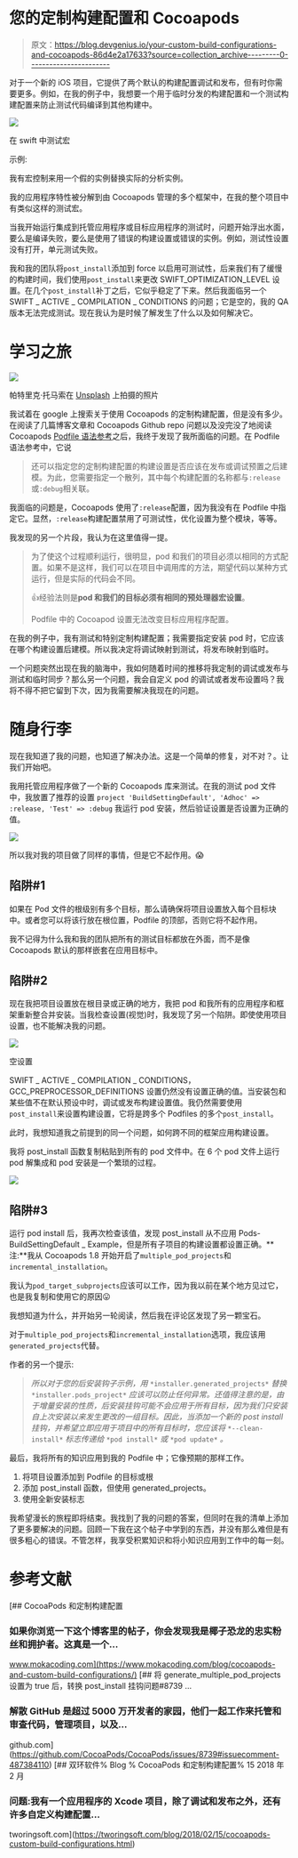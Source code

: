 # 您的定制构建配置和 Cocoapods

> 原文：<https://blog.devgenius.io/your-custom-build-configurations-and-cocoapods-86d4e2a17633?source=collection_archive---------0----------------------->

对于一个新的 iOS 项目，它提供了两个默认的构建配置调试和发布，但有时你需要更多。例如，在我的例子中，我想要一个用于临时分发的构建配置和一个测试构建配置来防止测试代码编译到其他构建中。

![](img/daaedff3a88706b30f2ed3bb4436dc0e.png)

在 swift 中测试宏

示例:

我有宏控制来用一个假的实例替换实际的分析实例。

我的应用程序特性被分解到由 Cocoapods 管理的多个框架中，在我的整个项目中有类似这样的测试宏。

当我开始运行集成到托管应用程序或目标应用程序的测试时，问题开始浮出水面，要么是编译失败，要么是使用了错误的构建设置或错误的实例。例如，测试性设置没有打开，单元测试失败。

我和我的团队将`post_install`添加到 force 以启用可测试性，后来我们有了缓慢的构建时间，我们使用`post_install`来更改 SWIFT_OPTIMIZATION_LEVEL 设置。在几个`post_install`补丁之后，它似乎稳定了下来。然后我面临另一个 SWIFT _ ACTIVE _ COMPILATION _ CONDITIONS 的问题；它是空的，我的 QA 版本无法完成测试。现在我认为是时候了解发生了什么以及如何解决它。

# 学习之旅

![](img/44bfd542e31eded820b05c0a6dcf6f3e.png)

帕特里克·托马索在 [Unsplash](https://unsplash.com?utm_source=medium&utm_medium=referral) 上拍摄的照片

我试着在 google 上搜索关于使用 Cocoapods 的定制构建配置，但是没有多少。在阅读了几篇博客文章和 Cocoapods Github repo 问题以及没完没了地阅读 Cocoapods [Podfile 语法参考](https://guides.cocoapods.org/syntax/podfile.html)之后，我终于发现了我所面临的问题。在 Podfile 语法参考中，它说

> 还可以指定您的定制构建配置的构建设置是否应该在发布或调试预置之后建模。为此，您需要指定一个散列，其中每个构建配置的名称都与`:release`或`:debug`相关联。

我面临的问题是，Cocoapods 使用了`:release`配置，因为我没有在 Podfile 中指定它。显然，`:release`构建配置禁用了可测试性，优化设置为整个模块，等等。

我发现的另一个片段，我认为在这里值得一提。

> 为了使这个过程顺利运行，很明显，pod 和我们的项目必须以相同的方式配置。如果不是这样，我们可以在项目中调用库的方法，期望代码以某种方式运行，但是实际的代码会不同。
> 
> 👍经验法则是**pod 和我们的目标必须有相同的预处理器宏设置**。
> 
> Podfile 中的 Cocoapod 设置无法改变目标应用程序配置。

在我的例子中，我有测试和特别定制构建配置；我需要指定安装 pod 时，它应该在哪个构建设置后建模。所以我决定将调试映射到测试，将发布映射到临时。

一个问题突然出现在我的脑海中，我如何随着时间的推移将我定制的调试或发布与测试和临时同步？那么另一个问题，我会自定义 pod 的调试或者发布设置吗？我将不得不把它留到下次，因为我需要解决我现在的问题。

# 随身行李

现在我知道了我的问题，也知道了解决办法。这是一个简单的修复，对不对？。让我们开始吧。

我用托管应用程序做了一个新的 Cocoapods 库来测试。在我的测试 pod 文件中，我放置了推荐的设置
`project 'BuildSettingDefault', 'Adhoc' => :release, 'Test' => :debug` 我运行 pod 安装，然后验证设置是否设置为正确的值。

![](img/b38b3321ef3d8638a27ce32212b29d74.png)

所以我对我的项目做了同样的事情，但是它不起作用。😱

## 陷阱#1

如果在 Pod 文件的根级别有多个目标，那么请确保将项目设置放入每个目标块中。或者您可以将该行放在根位置，Podfile 的顶部，否则它将不起作用。

我不记得为什么我和我的团队把所有的测试目标都放在外面，而不是像 Cocoapods 默认的那样嵌套在应用目标中。

## 陷阱#2

现在我把项目设置放在根目录或正确的地方，我把 pod 和我所有的应用程序和框架重新整合并安装。当我检查设置(视觉)时，我发现了另一个陷阱。即使使用项目设置，也不能解决我的问题。

![](img/5e5eab8a37fb13c7d7152b02b3049711.png)

空设置

SWIFT _ ACTIVE _ COMPILATION _ CONDITIONS，GCC_PREPROCESSOR_DEFINITIONS 设置仍然没有设置正确的值。当安装包和某些值不在默认预设中时，调试或发布构建设置值。我仍然需要使用`post_install`来设置构建设置，它将是跨多个 Podfiles 的多个`post_install`。

此时，我想知道我之前提到的同一个问题，如何跨不同的框架应用构建设置。

我将 post_install 函数复制粘贴到所有的 pod 文件中。在 6 个 pod 文件上运行 pod 解集成和 pod 安装是一个繁琐的过程。

![](img/cb9697682f84bdd88e31ce4e4b2b28a9.png)

## 陷阱#3

运行 pod install 后，我再次检查该值，发现 post_install 从不应用 Pods-BuildSettingDefault _ Example，但是所有子项目的构建设置都设置正确。**注:**我从 Cocoapods 1.8 开始开启了`multiple_pod_projects`和`incremental_installation`。

我认为`pod_target_subprojects`应该可以工作，因为我以前在某个地方见过它，也是我复制和使用它的原因😛

我想知道为什么，并开始另一轮阅读，然后我在评论区发现了另一颗宝石。

对于`multiple_pod_projects`和`incremental_installation`选项，我应该用`generated_projects`代替。

作者的另一个提示:

> *所以对于您的后安装钩子示例，用* `*installer.generated_projects*` *替换* `*installer.pods_project*` *应该可以防止任何异常。还值得注意的是，由于增量安装的性质，后安装挂钩可能不会应用于所有目标，因为我们只安装自上次安装以来发生更改的一组目标。因此，当添加一个新的 post install 挂钩，并希望立即应用于项目中的所有目标时，您应该将* `*--clean-install*` *标志传递给* `*pod install*` *或* `*pod update*` *。*

最后，我将所有的知识应用到我的 Podfile 中；它像预期的那样工作。

1.  将项目设置添加到 Podfile 的目标或根
2.  添加 post_install 函数，但使用 generated_projects。
3.  使用全新安装标志

我希望漫长的旅程即将结束。我找到了我的问题的答案，但同时在我的清单上添加了更多要解决的问题。回顾一下我在这个帖子中学到的东西，并没有那么难但是有很多粗心的错误。不管怎样，我享受积累知识和将小知识应用到工作中的每一刻。

# **参考文献**

 [## CocoaPods 和定制构建配置

### 如果你浏览一下这个博客里的帖子，你会发现我是椰子恐龙的忠实粉丝和拥护者。这真是一个…

www.mokacoding.com](https://www.mokacoding.com/blog/cocoapods-and-custom-build-configurations/) [](https://github.com/CocoaPods/CocoaPods/issues/8739#issuecomment-487384110) [## 将 generate_multiple_pod_projects 设置为 true 后，转换 post_install 挂钩问题#8739 …

### 解散 GitHub 是超过 5000 万开发者的家园，他们一起工作来托管和审查代码，管理项目，以及…

github.com](https://github.com/CocoaPods/CocoaPods/issues/8739#issuecomment-487384110)  [## 双环软件% Blog % CocoaPods 和定制构建配置% 15 2018 年 2 月

### 问题:我有一个应用程序的 Xcode 项目，除了调试和发布之外，还有许多自定义构建配置…

tworingsoft.com](https://tworingsoft.com/blog/2018/02/15/cocoapods-custom-build-configurations.html)